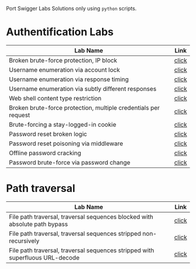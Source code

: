 Port Swigger Labs Solutions only using `python` scripts.


# Authentification Labs
|Lab Name|Link|
|---|---|
|Broken brute-force protection, IP block|[click](ServerSide/Authentification/Broken%20brute-force%20protection%2C%20IP%20block/solve.py)|
|Username enumeration via account lock|[click](/ServerSide/Authentification/Username%20enumeration%20via%20account%20lock/solve.py)|
|Username enumeration via response timing|[click](/ServerSide/Authentification/Username%20enumeration%20via%20response%20timing/solve.py)|
|Username enumeration via subtly different responses|[click](/ServerSide/Authentification/Username%20enumeration%20via%20subtly%20different%20responses/solve.py)|
|Web shell content type restriction|[click](https://github.com/NOZ1000/PortSwiggerSolutions/blob/main/ServerSide/FileUpload/web_shell_content_type_rest/solve.py)|
|Broken brute-force protection, multiple credentials per request|[click](/ServerSide/Authentification/Broken%20brute-force%20protection,%20multiple%20credentials%20per%20request/solve.py)|
|Brute-forcing a stay-logged-in cookie|[click](/ServerSide/Authentification/Brute-forcing%20a%20stay-logged-in%20cookie/solve.py)|
|Password reset broken logic|[click](/ServerSide/Authentification/Password%20reset%20broken%20logic/solve.py)|
|Password reset poisoning via middleware|[click](/ServerSide/Authentification/Password%20reset%20poisoning%20via%20middleware/solve.py)|
|Offline password cracking|[click](/ServerSide/Authentification/Offline%20password%20cracking/solve.py)|
|Password brute-force via password change|[click](/ServerSide/Authentification/Password%20brute-force%20via%20password%20change/solve.py)|

# Path traversal
|Lab Name|Link|
|---|---|
|File path traversal, traversal sequences blocked with absolute path bypass|[click](/ServerSide/PathTraversal/File%20path%20traversal,%20traversal%20sequences%20blocked%20with%20absolute%20path%20bypass/solve.py)|
|File path traversal, traversal sequences stripped non-recursively|[click](/ServerSide/PathTraversal/File%20path%20traversal,%20traversal%20sequences%20stripped%20non-recursively/solve.py)|
|File path traversal, traversal sequences stripped with superfluous URL-decode|[click](/ServerSide/PathTraversal/File%20path%20traversal,%20traversal%20sequences%20stripped%20with%20superfluous%20URL-decode/solve.py)|
